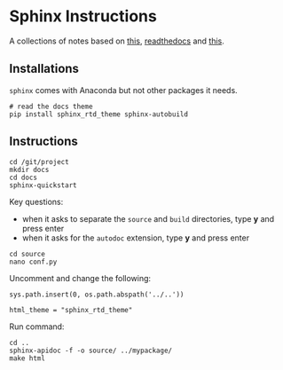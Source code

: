 # Sphinx Instructions

A collections of notes based on [this](http://gisellezeno.com/tutorials/sphinx-for-python-documentation.html), [readthedocs](https://github.com/rtfd/sphinx_rtd_theme) and [this](https://github.com/GaretJax/sphinx-autobuild).

## Installations

`sphinx` comes with Anaconda but not other packages it needs.

```
# read the docs theme
pip install sphinx_rtd_theme sphinx-autobuild
```

## Instructions

```
cd /git/project
mkdir docs
cd docs
sphinx-quickstart
```

Key questions:

* when it asks to separate the `source` and `build` directories, type **y** and press enter
* when it asks for the `autodoc` extension, type **y** and press enter

```
cd source
nano conf.py
```

Uncomment and change the following:

```
sys.path.insert(0, os.path.abspath('../..'))

html_theme = "sphinx_rtd_theme"
```

Run command:

```
cd ..
sphinx-apidoc -f -o source/ ../mypackage/
make html
```